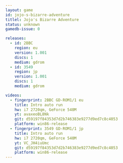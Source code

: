 ```yaml
---
layout: game
id: jojo-s-bizarre-adventure
titlel: Jojo's Bizarre Adventure
status: unknown
gamedb-issue: 0

releases:
  - id: 2BBC
    region: eu
    version: 1.001
    discs: 1
    medium: gdrom
  - id: 3549
    region: jp
    version: 1.001
    discs: 1
    medium: gdrom

videos:
  - fingerprint: 2BBC GD-ROM1/1 eu
    title: Intro auto run
    hw: i7 2720qm, GeForce 540M
    yt: avaxeoBL8Nk
    git: d59197f84353d7d2b746383e9277d9ed7c8c4053
    platform: win86-release
  - fingerprint: 3549 GD-ROM1/1 jp
    title: Intro auto run
    hw: i7 2720qm, GeForce 540M
    yt: VC_JH4iuUmc
    git: d59197f84353d7d2b746383e9277d9ed7c8c4053
    platform: win86-release
---
```

